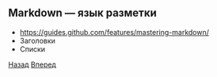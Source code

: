 ## Markdown — язык разметки
* https://guides.github.com/features/mastering-markdown/
* Заголовки
* Списки

[Назад](READMI-7.md) [Вперед](READMI-9.md)
